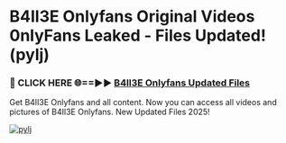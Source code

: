 # B4Il3E Onlyfans Original Videos 0nlyFans Leaked - Files Updated! (pylj)

<h3>🔴 CLICK HERE 🌐==►► <a href="https://tinyurl.com/ehrbuxhb" rel="nofollow">B4Il3E Onlyfans Updated Files</a></h3>

Get B4Il3E Onlyfans and all content. Now you can access all videos and pictures of B4Il3E Onlyfans. New Updated Files 2025!

[![pylj](https://i.imgur.com/lVYEuWS.gif)](https://tinyurl.com/ehrbuxhb)

